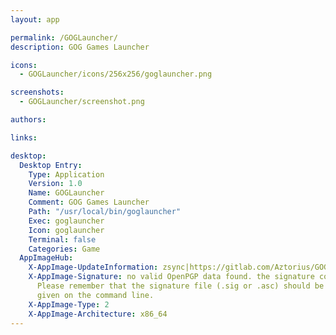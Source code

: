 ```yaml
---
layout: app

permalink: /GOGLauncher/
description: GOG Games Launcher

icons:
  - GOGLauncher/icons/256x256/goglauncher.png

screenshots:
  - GOGLauncher/screenshot.png

authors:

links:

desktop:
  Desktop Entry:
    Type: Application
    Version: 1.0
    Name: GOGLauncher
    Comment: GOG Games Launcher
    Path: "/usr/local/bin/goglauncher"
    Exec: goglauncher
    Icon: goglauncher
    Terminal: false
    Categories: Game
  AppImageHub:
    X-AppImage-UpdateInformation: zsync|https://gitlab.com/Aztorius/GOGLauncher/-/jobs/artifacts/master/raw/GOGLauncher-x86_64.AppImage.zsync?job=linux_build
    X-AppImage-Signature: no valid OpenPGP data found. the signature could not be verified.
      Please remember that the signature file (.sig or .asc) should be the first file
      given on the command line.
    X-AppImage-Type: 2
    X-AppImage-Architecture: x86_64
---
```

